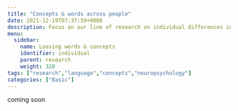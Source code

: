 ```yaml
---
title: "Concepts & words across people"
date: 2021-12-19T07:37:59+0000
description: Focus on our line of research on individual differences in language processing.
menu:
  sidebar:
    name: Loosing words & concepts
    identifier: individual
    parent: research
    weight: 320
tags: ["research","language","concepts","neuropsychology"]
categories: ["Basic"]
---
```


coming soon